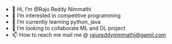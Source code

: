- 👋 Hi, I’m @Raju Reddy Nimmathi
- 👀 I’m interested in competitive programming
- 🌱 I’m currently learning python, java
- 💞️ I’m looking to collaborate ML and DL project 
- 📫 How to reach me mail me @ rajureddynimmathi@gamil.com

<!---
RajuReddyNimmathi/RajuReddyNimmathi is a ✨ special ✨ repository because its `README.md` (this file) appears on your GitHub profile.
You can click the Preview link to take a look at your changes.
--->
